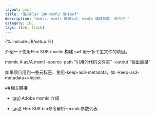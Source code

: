 ```yaml
---
layout: post
title: "使用Flex SDK mxmlc 编译swf"
description: "mxmlc. mxmlc 编译swf. mxmlc 编译参数. 命令行."
category: IDE
tags: [IDE, flash]
---
```

{% include JB/setup %}


介绍一下使用Flex SDK mxmlc 构建 swf.用于多个主文件的项目。

mxmlc A.as/A.mxml -source-path "引用的代码文件夹" -output "输出目录"

如果项目用到一些元标签，使用-keep-as3-metadata，如 -keep-as3-metadata+=Inject.


##相关链接

- [tag1].Adobe mxmlc 介绍
- [tag2].Flex SDK bin命令解析–mxmlc参数列表
 
  [tag1]: http://help.adobe.com/zh_CN/flex/using/WS2db454920e96a9e51e63e3d11c0bf69084-7fcc.html "Adobe mxmlc 介绍"
  [tag2]: http://blog.csdn.net/sysu_2010/article/details/6619377 "Flex SDK bin命令解析–mxmlc参数列表"